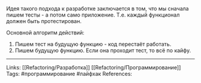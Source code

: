 Идея такого подхода к разработке заключается в том, что мы сначала пишем тесты - а потом само приложение. Т.е. каждый функционал должен быть протестирован. 

Основной алгоритм действий:
1. Пишем тест на будущую функцию - код перестаёт работать. 
2. Пишем будущую функцию. Если она проходит тест, то всё по кайфу. 
___
Links: [[Refactoring/Разработка]] [[Refactoring/Программирование]]
Tags: #программирование #лайфхак 
References: